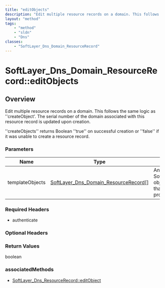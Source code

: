 ```yaml
---
title: "editObjects"
description: "Edit multiple resource records on a domain. This follows the same logic as ''createObject'. The serial number of the dom... "
layout: "method"
tags:
    - "method"
    - "sldn"
    - "Dns"
classes:
    - "SoftLayer_Dns_Domain_ResourceRecord"
---
```

# SoftLayer_Dns_Domain_ResourceRecord::editObjects
## Overview 
Edit multiple resource records on a domain. This follows the same logic as ''createObject'. The serial number of the domain associated with this resource record is updated upon creation. 

''createObjects'' returns Boolean ''true'' on successful creation or ''false'' if it was unable to create a resource record. 

### Parameters 
|Name | Type | Description |
| --- | --- | --- |
|templateObjects| <a href='/reference/datatypes/SoftLayer_Dns_Domain_ResourceRecord'>SoftLayer_Dns_Domain_ResourceRecord[] </a>| An array of skeleton SoftLayer_Dns_Domain_ResourceRecord objects with only the properties defined that you wish to change. Unchanged properties are left alone.|


### Required Headers
* authenticate

### Optional Headers

### Return Values
boolean


### associatedMethods

*  [SoftLayer_Dns_ResourceRecord::editObject](/reference/services/SoftLayer_Dns_ResourceRecord/editObject )

